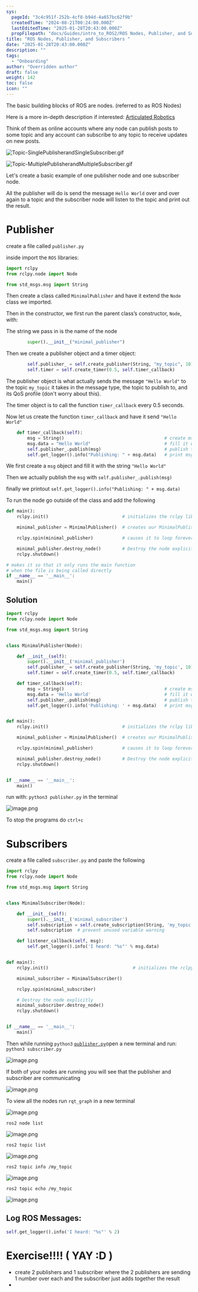 ```yaml
---
sys:
  pageId: "3c4c951f-252b-4cf8-b94d-4a657bc62f9b"
  createdTime: "2024-08-21T00:24:00.000Z"
  lastEditedTime: "2025-01-28T20:43:00.000Z"
  propFilepath: "docs/Guides/intro_to_ROS2/ROS Nodes, Publisher, and Subscribers .md"
title: "ROS Nodes, Publisher, and Subscribers "
date: "2025-01-28T20:43:00.000Z"
description: ""
tags:
  - "Onboarding"
author: "Overridden author"
draft: false
weight: 142
toc: false
icon: ""
---
```


The basic building blocks of ROS are nodes. (referred to as ROS Nodes)

Here is a more in-depth description if interested: [Articulated Robotics](https://articulatedrobotics.xyz/tutorials/ready-for-ros/ros-overview#2-nodes)

Think of them as online accounts where any node can publish posts to some topic and any account can subscribe to any topic to receive updates on new posts.

![Topic-SinglePublisherandSingleSubscriber.gif](https://docs.ros.org/en/humble/_images/Topic-SinglePublisherandSingleSubscriber.gif)

![Topic-MultiplePublisherandMultipleSubscriber.gif](https://docs.ros.org/en/humble/_images/Topic-MultiplePublisherandMultipleSubscriber.gif)

Let's create a basic example of one publisher node and one subscriber node.

All the publisher will do is send the message `Hello World` over and over again to a topic and the subscriber node will listen to the topic and print out the result.

# Publisher

create a file called `publisher.py` 

inside import the `ROS` libraries:

```python
import rclpy
from rclpy.node import Node

from std_msgs.msg import String
```

Then create a class called `MinimalPublisher` and have it extend the `Node` class we imported.

Then in the constructor, we first run the parent class’s constructor, `Node`, with:

The string we pass in is the name of the node

```python
        super().__init__("minimal_publisher")
```

Then we create a publisher object and a timer object:

```python
        self.publisher_ = self.create_publisher(String, "my_topic", 10)
        self.timer = self.create_timer(0.5, self.timer_callback)
```

The publisher object is what actually sends the message `"Hello World"` to the topic `my_topic` it takes in the message type, the topic to publish to, and its QoS profile (don't worry about this).

The timer object is to call the function `timer_callback` every 0.5 seconds.

Now let us create the function `timer_callback` and have it send `"Hello World"`

```python
    def timer_callback(self):
        msg = String()                                      # create msg object
        msg.data = "Hello World"                            # fill it with data
        self.publisher_.publish(msg)                        # publish the message
        self.get_logger().info("Publishing: " + msg.data)   # print msg
```

We first create a `msg` object and fill it with the string `"Hello World"`

Then we actually publish the `msg` with `self.publisher_.publish(msg)`

finally we printout `self.get_logger().info("Publishing: " + msg.data)`

To run the node go outside of the class and add the following

```python
def main():
    rclpy.init()                            # initializes the rclpy library

    minimal_publisher = MinimalPublisher()  # creates our MinimalPublisher object

    rclpy.spin(minimal_publisher)           # causes it to loop forever

    minimal_publisher.destroy_node()        # Destroy the node explicitly
    rclpy.shutdown()

# makes it so that it only runs the main function
# when the file is being called directly
if __name__ == '__main__': 
    main()
```

## Solution

```python
import rclpy
from rclpy.node import Node

from std_msgs.msg import String


class MinimalPublisher(Node):

    def __init__(self):
        super().__init__('minimal_publisher')
        self.publisher_ = self.create_publisher(String, 'my_topic', 10)
        self.timer = self.create_timer(0.5, self.timer_callback)

    def timer_callback(self):
        msg = String()                                      # create msg object
        msg.data = 'Hello World'                            # fill it with data
        self.publisher_.publish(msg)                        # publish the message
        self.get_logger().info('Publishing: ' + msg.data)   # print msg


def main():
    rclpy.init()                            # initializes the rclpy library

    minimal_publisher = MinimalPublisher()  # creates our MinimalPublisher object

    rclpy.spin(minimal_publisher)           # causes it to loop forever

    minimal_publisher.destroy_node()        # Destroy the node explicitly
    rclpy.shutdown()


if __name__ == '__main__':
    main()
```

run with: `python3 publisher.py` in the terminal

![image.png](https://prod-files-secure.s3.us-west-2.amazonaws.com/d518164a-d88e-44d1-a4ee-3adb3bd8bce0/9214accb-ad5b-44f1-a31c-b3167c59138b/image.png?X-Amz-Algorithm=AWS4-HMAC-SHA256&X-Amz-Content-Sha256=UNSIGNED-PAYLOAD&X-Amz-Credential=ASIAZI2LB4664ZTHMOLI%2F20250207%2Fus-west-2%2Fs3%2Faws4_request&X-Amz-Date=20250207T003607Z&X-Amz-Expires=3600&X-Amz-Security-Token=IQoJb3JpZ2luX2VjEFAaCXVzLXdlc3QtMiJIMEYCIQC6HFov4KRPSabR2DHrMsoOv4DddSHQ%2FHqlWLBoZLCmtAIhAKs0HYUs2IPXoy3Y1StTQVr7GWvUXtIcNGu%2FOSLfF2k9Kv8DCGkQABoMNjM3NDIzMTgzODA1Igz0dCGTi1T7YAbfkDwq3APO%2Bka4cUVx8Qx308%2BCyQ3H0p4rMjamZl%2Bte1cS%2Fjn5UBViSE4GqoA82OOy8Y%2FFx5CClNrlpbu5%2FEs1QSJzJOP9eWLp0RDLYmDQy7Kj2KKk6V9YGsV%2FNt2Nh5JMh4%2BG%2FruwG06W%2FdZx2Posl9tU6K6A644FbtwG9XdxhWaS07leatHBmhQp79kQFavD3IQVsUe8HE00ZU7Nmf9Vk0L2TgGgdjZjsTwD7bPSCzsS3QC9e%2FIynjJJNYQSiyGKxUAqlQx9RILWMyJDUKJwQEAzLRC7taKvu65bXa6QcKZOJYQPDFMuozriLMGe%2FutYty2buS34lSN%2B%2BV8g1MGLtXnfuXEfOwe9aSzn0h6s54qVD%2By%2Bq5N8z%2Ft4VDVsg7p0yNDSp5AMl%2FJF4iFxHz0C%2FhS4OZlrQy1M9aVHdv9avW6OSjLKG0eGnv7%2B8A5ln1QRt6WaWMWTTUnKiNnBAp%2BNgejMSWbARNTi1SX1DTiIkWiFvSiuAWRGjtd1%2BmglpAOGFQMBnX4MMCecxXG6jdSaUeSggDrtoINFl0KOs0GIFmPkJDg6i9Fx4bSVioLPpNH%2FZCwk8XVf128b4mVNbo6WgdsTXIVMYpOVDFiwQ3%2BDWTBgGMBy1HM2hT3K%2FLNM%2FNksAzDsm5W9BjqkAVo8l25qSoCZGvV40Ghk9IJltpY7qwdpG%2BgIVFivTFOUSXIk1YSAk2CXYAxfHB2SQ7lN05E%2FNtyaS0hRp%2BKqk2Q3XVPJJCdLdFfWmDBwP8vUGJBzu0WTcXNX6zXKpkF9F2g7KXees8fDXJauwSX33%2B2hEC%2FVttAClwInxXp6S72EAXuqzFmw30JHCGvySYxaC%2BRmVDaqthDyTEUui3R6R98ylZDK&X-Amz-Signature=6b4998785c9af1dfd215764a8477e59112a5359bf47ff8a9932a47d03c1c11cb&X-Amz-SignedHeaders=host&x-id=GetObject)

To stop the programs do `ctrl+c`

# Subscribers

create a file called `subscriber.py` and paste the following

```python
import rclpy
from rclpy.node import Node

from std_msgs.msg import String


class MinimalSubscriber(Node):

    def __init__(self):
        super().__init__('minimal_subscriber')
        self.subscription = self.create_subscription(String, 'my_topic', self.listener_callback, 10)
        self.subscription  # prevent unused variable warning

    def listener_callback(self, msg):
        self.get_logger().info('I heard: "%s"' % msg.data)


def main():
    rclpy.init()                                # initializes the rclpy library

    minimal_subscriber = MinimalSubscriber()

    rclpy.spin(minimal_subscriber)

    # Destroy the node explicitly
    minimal_subscriber.destroy_node()
    rclpy.shutdown()


if __name__ == '__main__':
    main()
```

Then while running `python3` [`publisher.py`](http://publisher.py/)open a new terminal and run: `python3 subscriber.py` 

![image.png](https://prod-files-secure.s3.us-west-2.amazonaws.com/d518164a-d88e-44d1-a4ee-3adb3bd8bce0/611fccf2-c738-4dbd-94e9-98f209092866/image.png?X-Amz-Algorithm=AWS4-HMAC-SHA256&X-Amz-Content-Sha256=UNSIGNED-PAYLOAD&X-Amz-Credential=ASIAZI2LB4664ZTHMOLI%2F20250207%2Fus-west-2%2Fs3%2Faws4_request&X-Amz-Date=20250207T003607Z&X-Amz-Expires=3600&X-Amz-Security-Token=IQoJb3JpZ2luX2VjEFAaCXVzLXdlc3QtMiJIMEYCIQC6HFov4KRPSabR2DHrMsoOv4DddSHQ%2FHqlWLBoZLCmtAIhAKs0HYUs2IPXoy3Y1StTQVr7GWvUXtIcNGu%2FOSLfF2k9Kv8DCGkQABoMNjM3NDIzMTgzODA1Igz0dCGTi1T7YAbfkDwq3APO%2Bka4cUVx8Qx308%2BCyQ3H0p4rMjamZl%2Bte1cS%2Fjn5UBViSE4GqoA82OOy8Y%2FFx5CClNrlpbu5%2FEs1QSJzJOP9eWLp0RDLYmDQy7Kj2KKk6V9YGsV%2FNt2Nh5JMh4%2BG%2FruwG06W%2FdZx2Posl9tU6K6A644FbtwG9XdxhWaS07leatHBmhQp79kQFavD3IQVsUe8HE00ZU7Nmf9Vk0L2TgGgdjZjsTwD7bPSCzsS3QC9e%2FIynjJJNYQSiyGKxUAqlQx9RILWMyJDUKJwQEAzLRC7taKvu65bXa6QcKZOJYQPDFMuozriLMGe%2FutYty2buS34lSN%2B%2BV8g1MGLtXnfuXEfOwe9aSzn0h6s54qVD%2By%2Bq5N8z%2Ft4VDVsg7p0yNDSp5AMl%2FJF4iFxHz0C%2FhS4OZlrQy1M9aVHdv9avW6OSjLKG0eGnv7%2B8A5ln1QRt6WaWMWTTUnKiNnBAp%2BNgejMSWbARNTi1SX1DTiIkWiFvSiuAWRGjtd1%2BmglpAOGFQMBnX4MMCecxXG6jdSaUeSggDrtoINFl0KOs0GIFmPkJDg6i9Fx4bSVioLPpNH%2FZCwk8XVf128b4mVNbo6WgdsTXIVMYpOVDFiwQ3%2BDWTBgGMBy1HM2hT3K%2FLNM%2FNksAzDsm5W9BjqkAVo8l25qSoCZGvV40Ghk9IJltpY7qwdpG%2BgIVFivTFOUSXIk1YSAk2CXYAxfHB2SQ7lN05E%2FNtyaS0hRp%2BKqk2Q3XVPJJCdLdFfWmDBwP8vUGJBzu0WTcXNX6zXKpkF9F2g7KXees8fDXJauwSX33%2B2hEC%2FVttAClwInxXp6S72EAXuqzFmw30JHCGvySYxaC%2BRmVDaqthDyTEUui3R6R98ylZDK&X-Amz-Signature=352e02282dbea0496ceb3be0628a9c53a2d0707121a35c123c23680a7b5b2aaf&X-Amz-SignedHeaders=host&x-id=GetObject)

If both of your nodes are running you will see that the publisher and subscriber are communicating

![image.png](https://prod-files-secure.s3.us-west-2.amazonaws.com/d518164a-d88e-44d1-a4ee-3adb3bd8bce0/eea428b5-1cf0-43bb-a30b-81cbaf6c5c78/image.png?X-Amz-Algorithm=AWS4-HMAC-SHA256&X-Amz-Content-Sha256=UNSIGNED-PAYLOAD&X-Amz-Credential=ASIAZI2LB4664ZTHMOLI%2F20250207%2Fus-west-2%2Fs3%2Faws4_request&X-Amz-Date=20250207T003606Z&X-Amz-Expires=3600&X-Amz-Security-Token=IQoJb3JpZ2luX2VjEFAaCXVzLXdlc3QtMiJIMEYCIQC6HFov4KRPSabR2DHrMsoOv4DddSHQ%2FHqlWLBoZLCmtAIhAKs0HYUs2IPXoy3Y1StTQVr7GWvUXtIcNGu%2FOSLfF2k9Kv8DCGkQABoMNjM3NDIzMTgzODA1Igz0dCGTi1T7YAbfkDwq3APO%2Bka4cUVx8Qx308%2BCyQ3H0p4rMjamZl%2Bte1cS%2Fjn5UBViSE4GqoA82OOy8Y%2FFx5CClNrlpbu5%2FEs1QSJzJOP9eWLp0RDLYmDQy7Kj2KKk6V9YGsV%2FNt2Nh5JMh4%2BG%2FruwG06W%2FdZx2Posl9tU6K6A644FbtwG9XdxhWaS07leatHBmhQp79kQFavD3IQVsUe8HE00ZU7Nmf9Vk0L2TgGgdjZjsTwD7bPSCzsS3QC9e%2FIynjJJNYQSiyGKxUAqlQx9RILWMyJDUKJwQEAzLRC7taKvu65bXa6QcKZOJYQPDFMuozriLMGe%2FutYty2buS34lSN%2B%2BV8g1MGLtXnfuXEfOwe9aSzn0h6s54qVD%2By%2Bq5N8z%2Ft4VDVsg7p0yNDSp5AMl%2FJF4iFxHz0C%2FhS4OZlrQy1M9aVHdv9avW6OSjLKG0eGnv7%2B8A5ln1QRt6WaWMWTTUnKiNnBAp%2BNgejMSWbARNTi1SX1DTiIkWiFvSiuAWRGjtd1%2BmglpAOGFQMBnX4MMCecxXG6jdSaUeSggDrtoINFl0KOs0GIFmPkJDg6i9Fx4bSVioLPpNH%2FZCwk8XVf128b4mVNbo6WgdsTXIVMYpOVDFiwQ3%2BDWTBgGMBy1HM2hT3K%2FLNM%2FNksAzDsm5W9BjqkAVo8l25qSoCZGvV40Ghk9IJltpY7qwdpG%2BgIVFivTFOUSXIk1YSAk2CXYAxfHB2SQ7lN05E%2FNtyaS0hRp%2BKqk2Q3XVPJJCdLdFfWmDBwP8vUGJBzu0WTcXNX6zXKpkF9F2g7KXees8fDXJauwSX33%2B2hEC%2FVttAClwInxXp6S72EAXuqzFmw30JHCGvySYxaC%2BRmVDaqthDyTEUui3R6R98ylZDK&X-Amz-Signature=eeedbb77c263cf7f6aae266e10123dbe16fe5e27deff07fca60d655a0e9e2cf9&X-Amz-SignedHeaders=host&x-id=GetObject)

To view all the nodes run `rqt_graph` in a new terminal

![image.png](https://prod-files-secure.s3.us-west-2.amazonaws.com/d518164a-d88e-44d1-a4ee-3adb3bd8bce0/1d98e964-4318-4d62-b5c4-8c8f78368598/image.png?X-Amz-Algorithm=AWS4-HMAC-SHA256&X-Amz-Content-Sha256=UNSIGNED-PAYLOAD&X-Amz-Credential=ASIAZI2LB4664ZTHMOLI%2F20250207%2Fus-west-2%2Fs3%2Faws4_request&X-Amz-Date=20250207T003607Z&X-Amz-Expires=3600&X-Amz-Security-Token=IQoJb3JpZ2luX2VjEFAaCXVzLXdlc3QtMiJIMEYCIQC6HFov4KRPSabR2DHrMsoOv4DddSHQ%2FHqlWLBoZLCmtAIhAKs0HYUs2IPXoy3Y1StTQVr7GWvUXtIcNGu%2FOSLfF2k9Kv8DCGkQABoMNjM3NDIzMTgzODA1Igz0dCGTi1T7YAbfkDwq3APO%2Bka4cUVx8Qx308%2BCyQ3H0p4rMjamZl%2Bte1cS%2Fjn5UBViSE4GqoA82OOy8Y%2FFx5CClNrlpbu5%2FEs1QSJzJOP9eWLp0RDLYmDQy7Kj2KKk6V9YGsV%2FNt2Nh5JMh4%2BG%2FruwG06W%2FdZx2Posl9tU6K6A644FbtwG9XdxhWaS07leatHBmhQp79kQFavD3IQVsUe8HE00ZU7Nmf9Vk0L2TgGgdjZjsTwD7bPSCzsS3QC9e%2FIynjJJNYQSiyGKxUAqlQx9RILWMyJDUKJwQEAzLRC7taKvu65bXa6QcKZOJYQPDFMuozriLMGe%2FutYty2buS34lSN%2B%2BV8g1MGLtXnfuXEfOwe9aSzn0h6s54qVD%2By%2Bq5N8z%2Ft4VDVsg7p0yNDSp5AMl%2FJF4iFxHz0C%2FhS4OZlrQy1M9aVHdv9avW6OSjLKG0eGnv7%2B8A5ln1QRt6WaWMWTTUnKiNnBAp%2BNgejMSWbARNTi1SX1DTiIkWiFvSiuAWRGjtd1%2BmglpAOGFQMBnX4MMCecxXG6jdSaUeSggDrtoINFl0KOs0GIFmPkJDg6i9Fx4bSVioLPpNH%2FZCwk8XVf128b4mVNbo6WgdsTXIVMYpOVDFiwQ3%2BDWTBgGMBy1HM2hT3K%2FLNM%2FNksAzDsm5W9BjqkAVo8l25qSoCZGvV40Ghk9IJltpY7qwdpG%2BgIVFivTFOUSXIk1YSAk2CXYAxfHB2SQ7lN05E%2FNtyaS0hRp%2BKqk2Q3XVPJJCdLdFfWmDBwP8vUGJBzu0WTcXNX6zXKpkF9F2g7KXees8fDXJauwSX33%2B2hEC%2FVttAClwInxXp6S72EAXuqzFmw30JHCGvySYxaC%2BRmVDaqthDyTEUui3R6R98ylZDK&X-Amz-Signature=18792bf1b9540fcf4ce258752436eea4fec4e5cacad7f577a744f5820bbbb2a2&X-Amz-SignedHeaders=host&x-id=GetObject)

`ros2 node list`

![image.png](https://prod-files-secure.s3.us-west-2.amazonaws.com/d518164a-d88e-44d1-a4ee-3adb3bd8bce0/680ac8cf-e6d9-4164-9ece-5b9a6fccffee/image.png?X-Amz-Algorithm=AWS4-HMAC-SHA256&X-Amz-Content-Sha256=UNSIGNED-PAYLOAD&X-Amz-Credential=ASIAZI2LB4664ZTHMOLI%2F20250207%2Fus-west-2%2Fs3%2Faws4_request&X-Amz-Date=20250207T003606Z&X-Amz-Expires=3600&X-Amz-Security-Token=IQoJb3JpZ2luX2VjEFAaCXVzLXdlc3QtMiJIMEYCIQC6HFov4KRPSabR2DHrMsoOv4DddSHQ%2FHqlWLBoZLCmtAIhAKs0HYUs2IPXoy3Y1StTQVr7GWvUXtIcNGu%2FOSLfF2k9Kv8DCGkQABoMNjM3NDIzMTgzODA1Igz0dCGTi1T7YAbfkDwq3APO%2Bka4cUVx8Qx308%2BCyQ3H0p4rMjamZl%2Bte1cS%2Fjn5UBViSE4GqoA82OOy8Y%2FFx5CClNrlpbu5%2FEs1QSJzJOP9eWLp0RDLYmDQy7Kj2KKk6V9YGsV%2FNt2Nh5JMh4%2BG%2FruwG06W%2FdZx2Posl9tU6K6A644FbtwG9XdxhWaS07leatHBmhQp79kQFavD3IQVsUe8HE00ZU7Nmf9Vk0L2TgGgdjZjsTwD7bPSCzsS3QC9e%2FIynjJJNYQSiyGKxUAqlQx9RILWMyJDUKJwQEAzLRC7taKvu65bXa6QcKZOJYQPDFMuozriLMGe%2FutYty2buS34lSN%2B%2BV8g1MGLtXnfuXEfOwe9aSzn0h6s54qVD%2By%2Bq5N8z%2Ft4VDVsg7p0yNDSp5AMl%2FJF4iFxHz0C%2FhS4OZlrQy1M9aVHdv9avW6OSjLKG0eGnv7%2B8A5ln1QRt6WaWMWTTUnKiNnBAp%2BNgejMSWbARNTi1SX1DTiIkWiFvSiuAWRGjtd1%2BmglpAOGFQMBnX4MMCecxXG6jdSaUeSggDrtoINFl0KOs0GIFmPkJDg6i9Fx4bSVioLPpNH%2FZCwk8XVf128b4mVNbo6WgdsTXIVMYpOVDFiwQ3%2BDWTBgGMBy1HM2hT3K%2FLNM%2FNksAzDsm5W9BjqkAVo8l25qSoCZGvV40Ghk9IJltpY7qwdpG%2BgIVFivTFOUSXIk1YSAk2CXYAxfHB2SQ7lN05E%2FNtyaS0hRp%2BKqk2Q3XVPJJCdLdFfWmDBwP8vUGJBzu0WTcXNX6zXKpkF9F2g7KXees8fDXJauwSX33%2B2hEC%2FVttAClwInxXp6S72EAXuqzFmw30JHCGvySYxaC%2BRmVDaqthDyTEUui3R6R98ylZDK&X-Amz-Signature=c2578a3b03051a28c77bb2d93688d5c17c2f65bbdf6825470c6f92b6ada63fbb&X-Amz-SignedHeaders=host&x-id=GetObject)

`ros2 topic list`

![image.png](https://prod-files-secure.s3.us-west-2.amazonaws.com/d518164a-d88e-44d1-a4ee-3adb3bd8bce0/eee2ebe1-27ef-4a4a-96fb-2ca54126fb29/image.png?X-Amz-Algorithm=AWS4-HMAC-SHA256&X-Amz-Content-Sha256=UNSIGNED-PAYLOAD&X-Amz-Credential=ASIAZI2LB4664ZTHMOLI%2F20250207%2Fus-west-2%2Fs3%2Faws4_request&X-Amz-Date=20250207T003606Z&X-Amz-Expires=3600&X-Amz-Security-Token=IQoJb3JpZ2luX2VjEFAaCXVzLXdlc3QtMiJIMEYCIQC6HFov4KRPSabR2DHrMsoOv4DddSHQ%2FHqlWLBoZLCmtAIhAKs0HYUs2IPXoy3Y1StTQVr7GWvUXtIcNGu%2FOSLfF2k9Kv8DCGkQABoMNjM3NDIzMTgzODA1Igz0dCGTi1T7YAbfkDwq3APO%2Bka4cUVx8Qx308%2BCyQ3H0p4rMjamZl%2Bte1cS%2Fjn5UBViSE4GqoA82OOy8Y%2FFx5CClNrlpbu5%2FEs1QSJzJOP9eWLp0RDLYmDQy7Kj2KKk6V9YGsV%2FNt2Nh5JMh4%2BG%2FruwG06W%2FdZx2Posl9tU6K6A644FbtwG9XdxhWaS07leatHBmhQp79kQFavD3IQVsUe8HE00ZU7Nmf9Vk0L2TgGgdjZjsTwD7bPSCzsS3QC9e%2FIynjJJNYQSiyGKxUAqlQx9RILWMyJDUKJwQEAzLRC7taKvu65bXa6QcKZOJYQPDFMuozriLMGe%2FutYty2buS34lSN%2B%2BV8g1MGLtXnfuXEfOwe9aSzn0h6s54qVD%2By%2Bq5N8z%2Ft4VDVsg7p0yNDSp5AMl%2FJF4iFxHz0C%2FhS4OZlrQy1M9aVHdv9avW6OSjLKG0eGnv7%2B8A5ln1QRt6WaWMWTTUnKiNnBAp%2BNgejMSWbARNTi1SX1DTiIkWiFvSiuAWRGjtd1%2BmglpAOGFQMBnX4MMCecxXG6jdSaUeSggDrtoINFl0KOs0GIFmPkJDg6i9Fx4bSVioLPpNH%2FZCwk8XVf128b4mVNbo6WgdsTXIVMYpOVDFiwQ3%2BDWTBgGMBy1HM2hT3K%2FLNM%2FNksAzDsm5W9BjqkAVo8l25qSoCZGvV40Ghk9IJltpY7qwdpG%2BgIVFivTFOUSXIk1YSAk2CXYAxfHB2SQ7lN05E%2FNtyaS0hRp%2BKqk2Q3XVPJJCdLdFfWmDBwP8vUGJBzu0WTcXNX6zXKpkF9F2g7KXees8fDXJauwSX33%2B2hEC%2FVttAClwInxXp6S72EAXuqzFmw30JHCGvySYxaC%2BRmVDaqthDyTEUui3R6R98ylZDK&X-Amz-Signature=c459a8f10da529cf2988675e1b571d437148a5b764faf2d83104bcdcb372df3d&X-Amz-SignedHeaders=host&x-id=GetObject)

`ros2 topic info /my_topic`

![image.png](https://prod-files-secure.s3.us-west-2.amazonaws.com/d518164a-d88e-44d1-a4ee-3adb3bd8bce0/6288ef12-cb9e-406f-b9eb-65feed3a9011/image.png?X-Amz-Algorithm=AWS4-HMAC-SHA256&X-Amz-Content-Sha256=UNSIGNED-PAYLOAD&X-Amz-Credential=ASIAZI2LB4664ZTHMOLI%2F20250207%2Fus-west-2%2Fs3%2Faws4_request&X-Amz-Date=20250207T003606Z&X-Amz-Expires=3600&X-Amz-Security-Token=IQoJb3JpZ2luX2VjEFAaCXVzLXdlc3QtMiJIMEYCIQC6HFov4KRPSabR2DHrMsoOv4DddSHQ%2FHqlWLBoZLCmtAIhAKs0HYUs2IPXoy3Y1StTQVr7GWvUXtIcNGu%2FOSLfF2k9Kv8DCGkQABoMNjM3NDIzMTgzODA1Igz0dCGTi1T7YAbfkDwq3APO%2Bka4cUVx8Qx308%2BCyQ3H0p4rMjamZl%2Bte1cS%2Fjn5UBViSE4GqoA82OOy8Y%2FFx5CClNrlpbu5%2FEs1QSJzJOP9eWLp0RDLYmDQy7Kj2KKk6V9YGsV%2FNt2Nh5JMh4%2BG%2FruwG06W%2FdZx2Posl9tU6K6A644FbtwG9XdxhWaS07leatHBmhQp79kQFavD3IQVsUe8HE00ZU7Nmf9Vk0L2TgGgdjZjsTwD7bPSCzsS3QC9e%2FIynjJJNYQSiyGKxUAqlQx9RILWMyJDUKJwQEAzLRC7taKvu65bXa6QcKZOJYQPDFMuozriLMGe%2FutYty2buS34lSN%2B%2BV8g1MGLtXnfuXEfOwe9aSzn0h6s54qVD%2By%2Bq5N8z%2Ft4VDVsg7p0yNDSp5AMl%2FJF4iFxHz0C%2FhS4OZlrQy1M9aVHdv9avW6OSjLKG0eGnv7%2B8A5ln1QRt6WaWMWTTUnKiNnBAp%2BNgejMSWbARNTi1SX1DTiIkWiFvSiuAWRGjtd1%2BmglpAOGFQMBnX4MMCecxXG6jdSaUeSggDrtoINFl0KOs0GIFmPkJDg6i9Fx4bSVioLPpNH%2FZCwk8XVf128b4mVNbo6WgdsTXIVMYpOVDFiwQ3%2BDWTBgGMBy1HM2hT3K%2FLNM%2FNksAzDsm5W9BjqkAVo8l25qSoCZGvV40Ghk9IJltpY7qwdpG%2BgIVFivTFOUSXIk1YSAk2CXYAxfHB2SQ7lN05E%2FNtyaS0hRp%2BKqk2Q3XVPJJCdLdFfWmDBwP8vUGJBzu0WTcXNX6zXKpkF9F2g7KXees8fDXJauwSX33%2B2hEC%2FVttAClwInxXp6S72EAXuqzFmw30JHCGvySYxaC%2BRmVDaqthDyTEUui3R6R98ylZDK&X-Amz-Signature=b1c475040ac6d25e48f4db2af3da441a4e6374001035dfc4167aa50faa14d390&X-Amz-SignedHeaders=host&x-id=GetObject)

`ros2 topic echo /my_topic`

![image.png](https://prod-files-secure.s3.us-west-2.amazonaws.com/d518164a-d88e-44d1-a4ee-3adb3bd8bce0/0a6fcb4d-422d-4a6c-a803-749ef4adf2c6/image.png?X-Amz-Algorithm=AWS4-HMAC-SHA256&X-Amz-Content-Sha256=UNSIGNED-PAYLOAD&X-Amz-Credential=ASIAZI2LB4664ZTHMOLI%2F20250207%2Fus-west-2%2Fs3%2Faws4_request&X-Amz-Date=20250207T003606Z&X-Amz-Expires=3600&X-Amz-Security-Token=IQoJb3JpZ2luX2VjEFAaCXVzLXdlc3QtMiJIMEYCIQC6HFov4KRPSabR2DHrMsoOv4DddSHQ%2FHqlWLBoZLCmtAIhAKs0HYUs2IPXoy3Y1StTQVr7GWvUXtIcNGu%2FOSLfF2k9Kv8DCGkQABoMNjM3NDIzMTgzODA1Igz0dCGTi1T7YAbfkDwq3APO%2Bka4cUVx8Qx308%2BCyQ3H0p4rMjamZl%2Bte1cS%2Fjn5UBViSE4GqoA82OOy8Y%2FFx5CClNrlpbu5%2FEs1QSJzJOP9eWLp0RDLYmDQy7Kj2KKk6V9YGsV%2FNt2Nh5JMh4%2BG%2FruwG06W%2FdZx2Posl9tU6K6A644FbtwG9XdxhWaS07leatHBmhQp79kQFavD3IQVsUe8HE00ZU7Nmf9Vk0L2TgGgdjZjsTwD7bPSCzsS3QC9e%2FIynjJJNYQSiyGKxUAqlQx9RILWMyJDUKJwQEAzLRC7taKvu65bXa6QcKZOJYQPDFMuozriLMGe%2FutYty2buS34lSN%2B%2BV8g1MGLtXnfuXEfOwe9aSzn0h6s54qVD%2By%2Bq5N8z%2Ft4VDVsg7p0yNDSp5AMl%2FJF4iFxHz0C%2FhS4OZlrQy1M9aVHdv9avW6OSjLKG0eGnv7%2B8A5ln1QRt6WaWMWTTUnKiNnBAp%2BNgejMSWbARNTi1SX1DTiIkWiFvSiuAWRGjtd1%2BmglpAOGFQMBnX4MMCecxXG6jdSaUeSggDrtoINFl0KOs0GIFmPkJDg6i9Fx4bSVioLPpNH%2FZCwk8XVf128b4mVNbo6WgdsTXIVMYpOVDFiwQ3%2BDWTBgGMBy1HM2hT3K%2FLNM%2FNksAzDsm5W9BjqkAVo8l25qSoCZGvV40Ghk9IJltpY7qwdpG%2BgIVFivTFOUSXIk1YSAk2CXYAxfHB2SQ7lN05E%2FNtyaS0hRp%2BKqk2Q3XVPJJCdLdFfWmDBwP8vUGJBzu0WTcXNX6zXKpkF9F2g7KXees8fDXJauwSX33%2B2hEC%2FVttAClwInxXp6S72EAXuqzFmw30JHCGvySYxaC%2BRmVDaqthDyTEUui3R6R98ylZDK&X-Amz-Signature=d911f52628e6c4584c6d2d3eec08274af188756f60d4d2118fcae22baa958d3d&X-Amz-SignedHeaders=host&x-id=GetObject)

## Log ROS Messages:

```python
self.get_logger().info('I heard: "%s"' % 2)
```

# Exercise!!!! ( YAY :D )

- create 2 publishers and 1 subscriber where the 2 publishers are sending 1 number over each and the subscriber just adds together the result
- 
